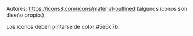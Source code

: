 Autores: https://icons8.com/icons/material-outlined (algunos íconos son diseño propio.)

Los íconos deben pintarse de color #5e6c7b.
